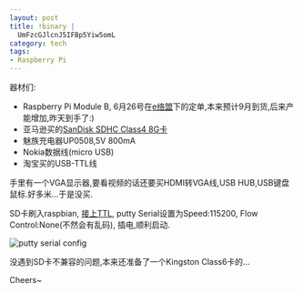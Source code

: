 ```yaml
--- 
layout: post
title: !binary |
  UmFzcGJlcnJ5IFBp5Yiw5omL
category: tech
tags: 
- Raspberry Pi
---
```

器材们:

* Raspberry Pi Module B, 6月26号在[e络盟](http://cn.element14.com/)下的定单,本来预计9月到货,后来产能增加,昨天到手了:)
* 亚马逊买的[SanDisk SDHC Class4 8G卡](http://www.amazon.cn/gp/product/B003E7G3PC)
* 魅族充电器UP0508,5V 800mA
* Nokia数据线(micro USB)
* 淘宝买的USB-TTL线

手里有一个VGA显示器,要看视频的话还要买HDMI转VGA线,USB HUB,USB键盘鼠标.好多米...于是没买.

SD卡刷入raspbian, [接上TTL](http://lavalink.com/2012/03/raspberry-pi-serial-interfacing/ "Raspberry Pi serial interfacing"), putty Serial设置为Speed:115200, Flow Control:None(不然会有乱码), 插电,顺利启动.

![putty serial config](http://img.bianbian.me/blog/201209/putty-serial-config.png)

没遇到SD卡不兼容的问题,本来还准备了一个Kingston Class6卡的...

Cheers~
